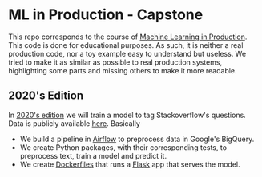 # ML in Production - Capstone 

This repo corresponds to the course of [Machine Learning in Production](https://mlinproduction.github.io/). This code is done for educational purposes. As such, it is neither a real production code, nor a toy example easy to understand but useless. We tried to make it as similar as possible to real production systems, highlighting some parts and missing others to make it more readable. 

## 2020's Edition

In [2020's edition](https://github.com/mlinproduction/capstone/tree/master/2020) we will train a model to tag Stackoverflow's questions. Data is publicly available [here](https://console.cloud.google.com/marketplace/details/stack-exchange/stack-overflow). Basically
- We build a pipeline in [Airflow](https://airflow.apache.org/) to preprocess data in Google's BigQuery.
- We create Python packages, with their corresponding tests, to preprocess text, train a model and predict it.
- We create [Dockerfiles](https://www.docker.com/) that runs a [Flask](https://flask.palletsprojects.com/en/1.1.x/) app that serves the model.
